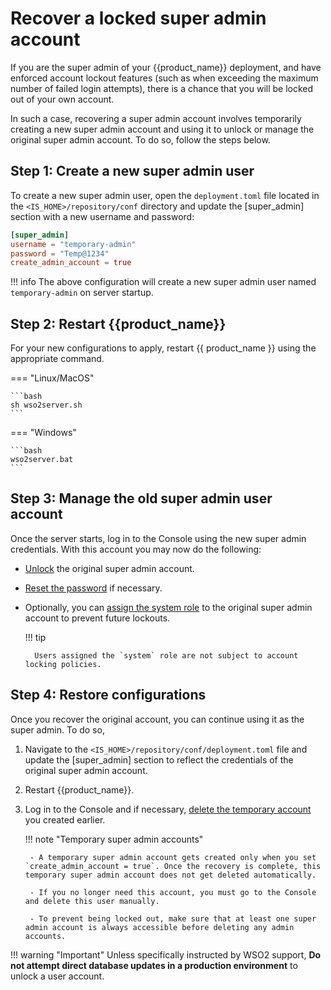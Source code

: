 # Recover a locked super admin account

If you are the super admin of your {{product_name}} deployment, and have enforced account lockout features (such as when exceeding the maximum number of failed login attempts), there is a chance that you will be locked out of your own account.

In such a case, recovering a super admin account involves temporarily creating a new super admin account and using it to unlock or manage the original super admin account. To do so, follow the steps below.

## Step 1: Create a new super admin user

To create a new super admin user, open the `deployment.toml` file located in the `<IS_HOME>/repository/conf` directory and update the [super_admin] section with a new username and password:

```toml
[super_admin]
username = "temporary-admin"
password = "Temp@1234"
create_admin_account = true
```

!!! info
    The above configuration will create a new super admin user named `temporary-admin` on server startup.

## Step 2: Restart {{product_name}}

For your new configurations to apply, restart {{ product_name }} using the appropriate command. 

=== "Linux/MacOS"
    
    ```bash
    sh wso2server.sh
    ```

=== "Windows"

    ```bash
    wso2server.bat
    ```



## Step 3: Manage the old super admin user account

Once the server starts, log in to the Console using the new super admin credentials. With this account you may now do the following:

- [Unlock]({{base_path}}/guides/users/manage-users/#lock-a-user-account) the original super admin account.
- [Reset the password]({{base_path}}/guides/users/manage-users/#reset-the-users-password) if necessary.
- Optionally, you can [assign the system role]({{base_path}}/guides/users/manage-roles/#assign-users-to-a-role) to the original super admin account to prevent future lockouts.

    !!! tip
        
        Users assigned the `system` role are not subject to account locking policies.



## Step 4: Restore configurations

Once you recover the original account, you can continue using it as the super admin. To do so,

1. Navigate to the `<IS_HOME>/repository/conf/deployment.toml` file and update the [super_admin] section to reflect the credentials of the original super admin account.
2. Restart {{product_name}}.
3. Log in to the Console and if necessary, [delete the temporary account]({{base_path}}/guides/users/manage-users/#delete-a-user) you created earlier.

    !!! note "Temporary super admin accounts"

        - A temporary super admin account gets created only when you set `create_admin_account = true`. Once the recovery is complete, this temporary super admin account does not get deleted automatically.

        - If you no longer need this account, you must go to the Console and delete this user manually.

        - To prevent being locked out, make sure that at least one super admin account is always accessible before deleting any admin accounts.

!!! warning "Important"
    Unless specifically instructed by WSO2 support, **Do not attempt direct database updates in a production environment** to unlock a user account.
    



